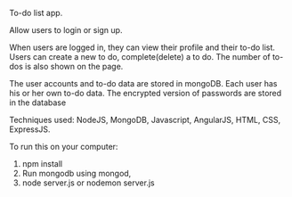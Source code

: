 To-do list app. 

Allow users to login or sign up. 

When users are logged in, they can view their profile and their to-do list. Users can create a new to do, 
complete(delete) a to do. The number of to-dos is also shown on the page. 

The user accounts and to-do data are stored in mongoDB. Each user has his or her own to-do data. The encrypted version of  passwords are stored in the database


Techniques used: NodeJS, MongoDB, Javascript, AngularJS, HTML, CSS, ExpressJS.

To run this on your computer:

1. npm install 
2. Run mongodb using mongod,
3. node server.js or nodemon server.js
